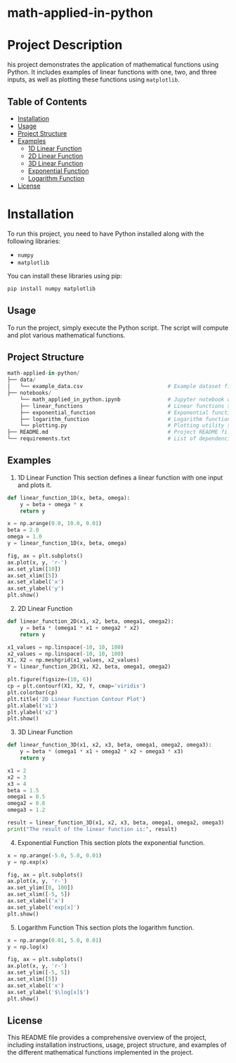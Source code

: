 # math-applied-in-python

# Project Description
his project demonstrates the application of mathematical functions using Python. It includes examples of linear functions with one, two, and three inputs, as well as plotting these functions using `matplotlib`.


## Table of Contents
- [Installation](#installation)
- [Usage](#usage)
- [Project Structure](#project-structure)
- [Examples](#examples)
  - [1D Linear Function](#1d-linear-function)
  - [2D Linear Function](#2d-linear-function)
  - [3D Linear Function](#3d-linear-function)
  - [Exponential Function](#exponential-function)
  - [Logarithm Function](#logarithm-function)
- [License](#license)

 # Installation
  To run this project, you need to have Python installed along with the following libraries:
- `numpy`
- `matplotlib`

You can install these libraries using pip:
```bash
pip install numpy matplotlib
```
## Usage
To run the project, simply execute the Python script. The script will compute and plot various mathematical functions.

## Project Structure
```python
math-applied-in-python/
├── data/
│   └── example_data.csv                           # Example dataset file (if applicable)
├── notebooks/
    └── math_applied_in_python.ipynb               # Jupyter notebook with the code
    ├── linear_functions                           # Linear functions scripts
    ├── exponential_function                       # Exponential function script
    ├── logarithm_function                         # Logarithm function script
    └── plotting.py                                # Plotting utility scripts                       
├── README.md                                      # Project README file
└── requirements.txt                               # List of dependencies
```

## Examples

1. 1D Linear Function
This section defines a linear function with one input and plots it.
```python
def linear_function_1D(x, beta, omega):
    y = beta + omega * x
    return y

x = np.arange(0.0, 10.0, 0.01)
beta = 2.0
omega = 1.0
y = linear_function_1D(x, beta, omega)

fig, ax = plt.subplots()
ax.plot(x, y, 'r-')
ax.set_ylim([10])
ax.set_xlim([5])
ax.set_xlabel('x')
ax.set_ylabel('y')
plt.show()
```

2. 2D Linear Function
```python
def linear_function_2D(x1, x2, beta, omega1, omega2):
    y = beta * (omega1 * x1 + omega2 * x2)
    return y

x1_values = np.linspace(-10, 10, 100)
x2_values = np.linspace(-10, 10, 100)
X1, X2 = np.meshgrid(x1_values, x2_values)
Y = linear_function_2D(X1, X2, beta, omega1, omega2)

plt.figure(figsize=(10, 6))
cp = plt.contourf(X1, X2, Y, cmap='viridis')
plt.colorbar(cp)
plt.title('2D Linear Function Contour Plot')
plt.xlabel('x1')
plt.ylabel('x2')
plt.show()
```

3. 3D Linear Function
```python
def linear_function_3D(x1, x2, x3, beta, omega1, omega2, omega3):
    y = beta * (omega1 * x1 + omega2 * x2 + omega3 * x3)
    return y

x1 = 2
x2 = 3
x3 = 4
beta = 1.5
omega1 = 0.5
omega2 = 0.8
omega3 = 1.2

result = linear_function_3D(x1, x2, x3, beta, omega1, omega2, omega3)
print("The result of the linear function is:", result)
```

4. Exponential Function
This section plots the exponential function.
```python
x = np.arange(-5.0, 5.0, 0.01)
y = np.exp(x)

fig, ax = plt.subplots()
ax.plot(x, y, 'r-')
ax.set_ylim([0, 100])
ax.set_xlim([-5, 5])
ax.set_xlabel('x')
ax.set_ylabel('exp[x]')
plt.show()
```

5. Logarithm Function
This section plots the logarithm function.
```python
x = np.arange(0.01, 5.0, 0.01)
y = np.log(x)

fig, ax = plt.subplots()
ax.plot(x, y, 'r-')
ax.set_ylim([-5, 5])
ax.set_xlim([5])
ax.set_xlabel('x')
ax.set_ylabel('$\log[x]$')
plt.show()
```
## License
This README file provides a comprehensive overview of the project, including installation instructions, usage, project structure, and examples of the different mathematical functions implemented in the project.
